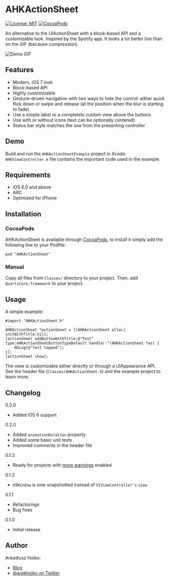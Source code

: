 # AHKActionSheet
[![License: MIT](https://img.shields.io/badge/license-MIT-red.svg?style=flat)](https://github.com/fastred/AHKActionSheet/blob/master/LICENSE)
[![CocoaPods](https://img.shields.io/cocoapods/v/AHKActionSheet.svg?style=flat)](https://github.com/fastred/AHKActionSheet)

An alternative to the UIActionSheet with a block-based API and a customizable look. Inspired by the Spotify app. It looks a lot better live than on the GIF (because compression).

![Demo GIF](https://raw.githubusercontent.com/fastred/AHKActionSheet/master/example.gif)

## Features

 * Modern, iOS 7 look
 * Block-based API
 * Highly customizable
 * Gesture-driven navigation with two ways to hide the control: either quick flick down or swipe and release (at the position when the blur is starting to fade)
 * Use a simple label or a completely custom view above the buttons
 * Use with or without icons (text can be optionally centered)
 * Status bar style matches the one from the presenting controller

## Demo

Build and run the `AHKActionSheetExample` project in Xcode. `AHKViewController.m` file contains the important code used in the example.

## Requirements

 * iOS 6.0 and above
 * ARC
 * Optimized for iPhone

## Installation
### CocoaPods

AHKActionSheet is available through [CocoaPods](http://cocoapods.org), to install
it simply add the following line to your Podfile:

    pod "AHKActionSheet"
### Manual
Copy all files from `Classes/` directory to your project. Then, add `QuartzCore.framework` to your project.

## Usage
A simple example:

```obj-c
#import "AHKActionSheet.h"
...
AHKActionSheet *actionSheet = [[AHKActionSheet alloc] initWithTitle:nil];
[actionSheet addButtonWithTitle:@"Test" type:AHKActionSheetButtonTypeDefault handler:^(AHKActionSheet *as) {
    NSLog(@"Test tapped");
}];
[actionSheet show];
```

The view is customizable either directly or through a UIAppearance API. See the header file (`Classes/AHKActionSheet.h`) and the example project to learn more.

## Changelog

0.3.0

* Added iOS 6 support

0.2.0

* Added `animationDuration` property
* Added some basic unit tests
* Improved comments in the header file

0.1.3

* Ready for projects with [more warnings](https://github.com/boredzo/Warnings-xcconfig/wiki/Warnings-Explained) enabled

0.1.2

* `UIWindow` is now snapshotted instead of `UIViewController's` `view`

0.1.1

* Refactorings
* Bug fixes

0.1.0

* Initial release

## Author

Arkadiusz Holko:

* [Blog](http://holko.pl/)
* [@arekholko on Twitter](https://twitter.com/arekholko)
